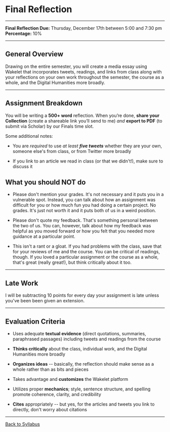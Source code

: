 # Final Reflection

_____

**Final Reflection Due:** Thursday, December 17th between 5:00 and 7:30 pm <br />
**Percentage:** 10%

_____

## General Overview

Drawing on the entire semester, you will create a media essay using Wakelet that incorporates tweets, readings, and links from class along with your reflections on your own work throughout the semester, the course as a whole, and the Digital Humanities more broadly. 
_____

## Assignment Breakdown

You will be writing a **500+ word** reflection. When you’re done, **share your Collection** (create a shareable link you’ll send to me) *and* **export to PDF** (to submit via Scholar) by our Finals time slot.

Some additional notes:

* You are *required* to use *at least **five tweets*** whether they are your own, someone else's from class, or from Twitter more broadly

* If you link to an article we read in class (or that we didn't!), make sure to discuss it


## What you should NOT do

* Please don't mention your grades. It's not necessary and it puts you in a vulnerable spot. Instead, you can talk about how an assignment was difficult for you or how much fun you had doing a certain project. No grades. It's just not worth it and it puts both of us in a weird position.

* Please don't quote my feedback. That's something personal between the two of us. You can, however, talk about how my feedback was helpful as you moved forward or how you felt that you needed more guidance at a particular point. 

* This isn't a rant or a gloat. If you had problems with the class, save that for your reviews of me and the course. You can be critical of readings, though. If you loved a particular assignment or the course as a whole, that's great (really great!), but think critically about it too.

_____

## Late Work

I will be subtracting 10 points for every day your assignment is late unless you've been been given an extension.

_____

## Evaluation Criteria

* Uses adequate **textual evidence** (direct quotations, summaries, paraphrased passages) including tweets and readings from the course

* **Thinks critically** about the class, individual work, and the Digital Humanities more broadly

* **Organizes ideas** -- basically, the reflection should make sense as a whole rather than as bits and pieces

* Takes advantage and **customizes** the Wakelet platform 

* Utilizes proper **mechanics**; style, sentence structure, and spelling promote coherence, clarity, and credibility

* **Cites** appropriately -- but yes, for the articles and tweets you link to directly, don't worry about citations

_____

[Back to Syllabus](https://deanna-stover.github.io/coursesCNU/2020/idst270fall2020) 
